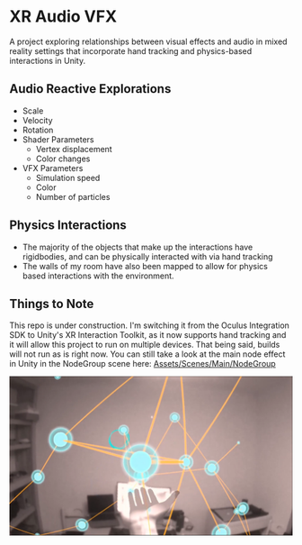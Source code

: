 # XR Audio VFX 

A project exploring relationships between visual effects and audio in mixed reality settings that incorporate hand tracking and physics-based interactions in Unity.

## Audio Reactive Explorations

- Scale
- Velocity
- Rotation
- Shader Parameters
    - Vertex displacement
    - Color changes
- VFX Parameters
    - Simulation speed
    - Color
    - Number of particles
    
## Physics Interactions

- The majority of the objects that make up the interactions have rigidbodies, and can be physically interacted with via hand tracking
- The walls of my room have also been mapped to allow for physics based interactions with the environment.

## Things to Note

This repo is under construction. I'm switching it from the Oculus Integration SDK to Unity's XR Interaction Toolkit, as it now supports hand tracking and it will allow this project to run on multiple devices. That being said, builds will not run as is right now. You can still take a look at the main node effect in Unity in the NodeGroup scene here: [Assets/Scenes/Main/NodeGroup](Assets/Scenes/Main)

![](Assets/Images/Thumbnail.png)
